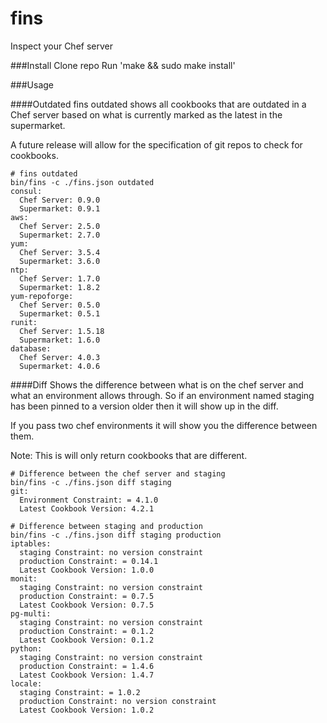 fins
====
Inspect your Chef server

###Install
Clone repo Run 'make && sudo make install'

###Usage

####Outdated
fins outdated shows all cookbooks that are outdated in a Chef server
based on what is currently marked as the latest in the supermarket.

A future release will allow for the specification of git repos to
check for cookbooks.

```shell
# fins outdated
bin/fins -c ./fins.json outdated
consul:
  Chef Server: 0.9.0
  Supermarket: 0.9.1
aws:
  Chef Server: 2.5.0
  Supermarket: 2.7.0
yum:
  Chef Server: 3.5.4
  Supermarket: 3.6.0
ntp:
  Chef Server: 1.7.0
  Supermarket: 1.8.2
yum-repoforge:
  Chef Server: 0.5.0
  Supermarket: 0.5.1
runit:
  Chef Server: 1.5.18
  Supermarket: 1.6.0
database:
  Chef Server: 4.0.3
  Supermarket: 4.0.6
```

####Diff
Shows the difference between what is on the chef server and what
an environment allows through.  So if an environment named staging
has been pinned to a version older then it will show up in the diff.

If you pass two chef environments it will show you the difference between
them.

Note: This is will only return cookbooks that are different.

```shell
# Difference between the chef server and staging
bin/fins -c ./fins.json diff staging
git:
  Environment Constraint: = 4.1.0
  Latest Cookbook Version: 4.2.1

# Difference between staging and production
bin/fins -c ./fins.json diff staging production
iptables:
  staging Constraint: no version constraint
  production Constraint: = 0.14.1
  Latest Cookbook Version: 1.0.0
monit:
  staging Constraint: no version constraint
  production Constraint: = 0.7.5
  Latest Cookbook Version: 0.7.5
pg-multi:
  staging Constraint: no version constraint
  production Constraint: = 0.1.2
  Latest Cookbook Version: 0.1.2
python:
  staging Constraint: no version constraint
  production Constraint: = 1.4.6
  Latest Cookbook Version: 1.4.7
locale:
  staging Constraint: = 1.0.2
  production Constraint: no version constraint
  Latest Cookbook Version: 1.0.2
```
